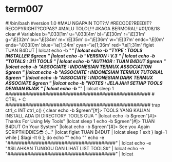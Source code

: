 # term007
#!/bin/bash #version 1.0  #MAU NGAPAIN TOT?:V #RECODE?REEDIT?RECOPYRIGHT?COPAS? #MALU TOLOL!!! #KAGA BERMORAL!   #01/08/18  clear # Variables b='\033[1m' u='\033[4m' bl='\E[30m' r='\E[31m' g='\E[32m' bu='\E[34m' m='\E[35m' c='\E[36m' w='\E[37m' endc='\E[0m' enda='\033[0m' blue='\e[1;34m' cyan='\e[1;36m' red='\e[1;31m'  figlet TUAN B4DUT  | lolcat  echo -b "_____________________________________________________________" | lolcat echo -b "TYPE      : TOOLS INSTALLER $green " |lolcat echo -b "VERSION   : V.3 " | lolcat echo -b "TOTALS    : 311 TOOLS " | lolcat echo -b "AUTHOR    : TUAN B4DUT $green " |lolcat echo -b "ASSOCIATE : INDONESIAN TERMUX ASSOCIATION $green " |lolcat echo -b "ASSOCIATE : INDONESIAN TERMUX TUTORIAL $green " |lolcat echo -b "ASSOCIATE : INDONESIAN DARK TERMUX ASSOCIATE $green " |lolcat echo -b "NOTES     : JELAJAHI SETIAP TOOLS DENGAN BIJAK " | lolcat echo -b "_____________________________________________________________" | lolcat  sleep 1  ################################################### # CTRL + C ################################################### trap ctrl_c INT ctrl_c() { clear echo -b $green"[#]> TOOLS YANG KALIAN INSTALL ADA DI DIRECTORY TOOLS GUA " |lolcat echo -b $green"[#]> Thanks For Using My Tools" |lolcat sleep 1 echo -b $green"[#]> TUAN B4DUT On Your System" |lolcat  echo -b $green"[#]> See you Again SCRIPTKIDDIES😎 :)..." |lolcat figlet TUAN B4DUT | lolcat sleep 1 exit }   lagi=1 while [ $lagi -lt 6 ]; do  echo "" echo ""  echo -e "######################################" | lolcat echo -e "#SILAHKAN TUNGGU DAN LIHAT LIST TOOLS#" | lolcat echo -e "######################################" | lolcat
